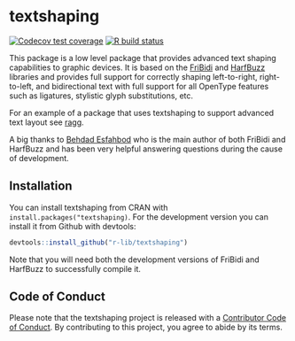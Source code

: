
<!-- README.md is generated from README.Rmd. Please edit that file -->

# textshaping

<!-- badges: start -->

[![Codecov test
coverage](https://codecov.io/gh/r-lib/textshaping/branch/master/graph/badge.svg)](https://codecov.io/gh/r-lib/textshaping?branch=master)
[![R build
status](https://github.com/r-lib/textshaping/workflows/R-CMD-check/badge.svg)](https://github.com/r-lib/textshaping/actions)
<!-- badges: end -->

This package is a low level package that provides advanced text shaping
capabilities to graphic devices. It is based on the
[FriBidi](https://github.com/fribidi/fribidi) and
[HarfBuzz](https://harfbuzz.github.io) libraries and provides full
support for correctly shaping left-to-right, right-to-left, and
bidirectional text with full support for all OpenType features such as
ligatures, stylistic glyph substitutions, etc.

For an example of a package that uses textshaping to support advanced
text layout see [ragg](https://ragg.r-lib.org).

A big thanks to [Behdad Esfahbod](http://behdad.org) who is the main
author of both FriBidi and HarfBuzz and has been very helpful answering
questions during the cause of development.

## Installation

You can install textshaping from CRAN with
`install.packages("textshaping)`. For the development version you can
install it from Github with devtools:

``` r
devtools::install_github("r-lib/textshaping")
```

Note that you will need both the development versions of FriBidi and
HarfBuzz to successfully compile it.

## Code of Conduct

Please note that the textshaping project is released with a [Contributor
Code of
Conduct](https://contributor-covenant.org/version/2/0/CODE_OF_CONDUCT.html).
By contributing to this project, you agree to abide by its terms.
